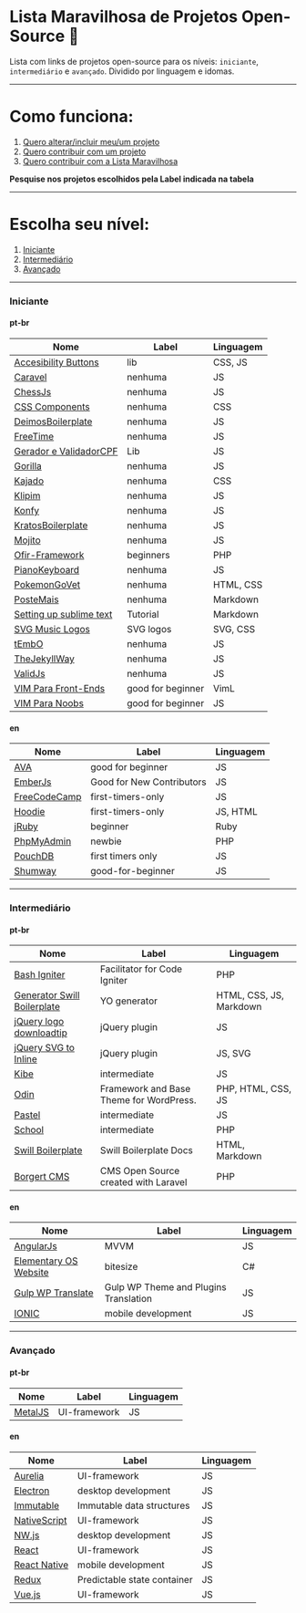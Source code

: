 # Lista Maravilhosa de Projetos Open-Source :dancer:

Lista com links de projetos open-source para os níveis: `iniciante`, `intermediário` e `avançado`. Dividido por linguagem e idomas.

---

# Como funciona:
1. [Quero alterar/incluir meu/um projeto](meu-projeto.md)
2. [Quero contribuir com um projeto](contribuindo.md)
3. [Quero contribuir com a Lista Maravilhosa](contribuindo-lista.md)

**Pesquise nos projetos escolhidos pela Label indicada na tabela**

---


# Escolha seu nível:
1. [Iniciante](#iniciante)
2. [Intermediário](#intermediário)
3. [Avançado](#avançado)

---

### Iniciante
#### pt-br
Nome | Label | Linguagem
---- | ---- | ----
[Accesibility Buttons](https://github.com/tiagoporto/accessibility-buttons) | lib | CSS, JS
[Caravel](https://github.com/caravel-tool/caravel) | nenhuma | JS
[ChessJs](https://github.com/LFeh/chess) | nenhuma | JS
[CSS Components](https://github.com/LFeh/css-components) | nenhuma | CSS
[DeimosBoilerplate](https://github.com/ribeiroevandro/deimos-boilerplate) | nenhuma | JS
[FreeTime](https://github.com/free-time/) | nenhuma | JS
[Gerador e ValidadorCPF](https://github.com/tiagoporto/gerador-validador-cpf) | Lib | JS
[Gorilla](https://github.com/floripajs/gorilla) | nenhuma | JS
[Kajado](https://github.com/kajado) | nenhuma | CSS
[Klipim](https://github.com/floripajs/klipim) | nenhuma | JS
[Konfy](https://github.com/guantanamo/konfy) | nenhuma | JS
[KratosBoilerplate](https://github.com/LFeh/kratos-boilerplate) | nenhuma | JS
[Mojito](https://github.com/floripajs/mojito) | nenhuma | JS
[Ofir-Framework](https://github.com/valdiney/Ofir_Framework-0.1) | beginners | PHP
[PianoKeyboard](https://github.com/LFeh/piano) | nenhuma | JS
[PokemonGoVet](https://github.com/pokemongovet/pokemongo.vet.br) | nenhuma | HTML, CSS
[PosteMais](https://github.com/frontendbr/poste-mais) | nenhuma | Markdown
[Setting up sublime text](https://github.com/tiagoporto/setting-up-sublime-text) | Tutorial | Markdown
[SVG Music Logos](https://github.com/tiagoporto/svg-music-logos) | SVG logos | SVG, CSS
[tEmbO](https://github.com/guisouza/tEmbO) | nenhuma | JS
[TheJekyllWay](https://github.com/thejekyllway) | nenhuma | JS
[ValidJs](https://github.com/dleitee/valid.js) | nenhuma | JS
[VIM Para Front-Ends](https://github.com/VictorVoid/vim-frontend) | good for beginner | VimL
[VIM Para Noobs](https://github.com/woliveiras/vimparanoobs) | good for beginner | JS


#### en
Nome | Label | Linguagem
---- | ---- | ----
[AVA](https://github.com/avajs/ava/labels/good%20for%20beginner) | good for beginner | JS
[EmberJs](https://github.com/emberjs/ember.js/labels/Good%20for%20New%20Contributors) | Good for New Contributors | JS
[FreeCodeCamp](https://github.com/FreeCodeCamp/FreeCodeCamp/labels/first-timers-only) | first-timers-only | JS
[Hoodie](https://github.com/hoodiehq) | first-timers-only | JS, HTML
[jRuby](https://github.com/jruby/jruby/labels/beginner) | beginner | Ruby
[PhpMyAdmin](https://github.com/phpmyadmin/phpmyadmin/labels/newbie) | newbie | PHP
[PouchDB](https://github.com/pouchdb/pouchdb/labels/first%20timers%20only) | first timers only | JS
[Shumway](https://github.com/mozilla/shumway/labels/good-for-beginner) | good-for-beginner | JS

---


### Intermediário
#### pt-br
Nome | Label | Linguagem
---- | ---- | ----
[Bash Igniter](https://github.com/omarkdev/bash-igniter) | Facilitator for Code Igniter | PHP
[Generator Swill Boilerplate](https://github.com/tiagoporto/generator-swill-boilerplate) | YO generator | HTML, CSS, JS, Markdown
[jQuery logo downloadtip](https://github.com/tiagoporto/jquery-logo-downloadtip) | jQuery plugin | JS
[jQuery SVG to Inline](https://github.com/tiagoporto/jquery-svg-to-inline) | jQuery plugin | JS, SVG
[Kibe](https://github.com/woliveiras/kibe) | intermediate | JS
[Odin](https://github.com/wpbrasil/odin) | Framework and Base Theme for WordPress. | PHP, HTML, CSS, JS
[Pastel](https://github.com/woliveiras/pastel) | intermediate | JS
[School](https://github.com/resultsystems/school) | intermediate | PHP
[Swill Boilerplate](https://github.com/tiagoporto/generator-swill-boilerplate) | Swill Boilerplate Docs | HTML, Markdown
[Borgert CMS](https://github.com/odirleiborgert/borgert-cms) | CMS Open Source created with Laravel | PHP

#### en
Nome | Label | Linguagem
---- | ---- | ----
[AngularJs](https://angularjs.org) | MVVM | JS
[Elementary OS Website](https://github.com/elementary/website) | bitesize | C#
[Gulp WP Translate](https://github.com/upcesar/gulp-wp-translate) | Gulp WP Theme and Plugins Translation | JS
[IONIC](http://ionicframework.com) | mobile development | JS

---


### Avançado
#### pt-br
Nome | Label | Linguagem
---- | ---- | ----
[MetalJS](https://github.com/metal/metal.js) | UI-framework | JS

#### en
Nome | Label | Linguagem
---- | ---- | ----
[Aurelia](http://aurelia.io) | UI-framework | JS
[Electron](http://electron.atom.io) | desktop development | JS
[Immutable](https://facebook.github.io/immutable-js) | Immutable data structures | JS
[NativeScript](https://www.nativescript.org) | UI-framework | JS
[NW.js](http://nwjs.io) | desktop development | JS
[React](https://facebook.github.io/react) | UI-framework | JS
[React Native](https://facebook.github.io/react-native) | mobile development | JS
[Redux](https://facebook.github.io/react) | Predictable state container | JS
[Vue.js](http://vuejs.org) | UI-framework | JS
